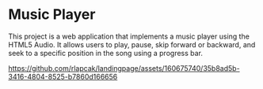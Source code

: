 <h1>Music Player</h1>
This project is a web application that implements a music player using the HTML5 Audio. It allows users to play, pause, skip forward or backward, and seek to a specific position in the song using a progress bar.

https://github.com/rlapcak/landingpage/assets/160675740/35b8ad5b-3416-4804-8525-b7860d166656
